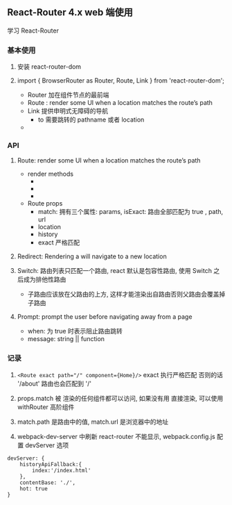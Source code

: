 ## React-Router 4.x web 端使用
	
学习 React-Router

### 基本使用

1. 安装 react-router-dom

2. import { BrowserRouter as Router, Route, Link } from 'react-router-dom';
	- Router 加在组件节点的最前端
	- Route : render some UI when a location matches the route’s path
	- Link 提供申明式无障碍的导航
		- to 需要跳转的 pathname 或者 location
	- 

### API

1. Route: render some UI when a location matches the route’s path
	- render methods
		- <Route component>
		- <Route render>
		- <Route children>
	- Route props
		- match: 拥有三个属性: params, isExact: 路由全部匹配为 true , path, url
		- location
		- history
		- exact 严格匹配

2. Redirect: Rendering a <Redirect> will navigate to a new location
	
3. Switch: 路由列表只匹配一个路由, react 默认是包容性路由, 使用 Switch 之后成为排他性路由
	- 子路由应该放在父路由的上方, 这样才能渲染出自路由否则父路由会覆盖掉子路由

4. Prompt: prompt the user before navigating away from a page
	- when: 为 true 时表示阻止路由跳转
	- message: string || function 


### 记录

1. `<Route exact path="/" component={Home}/>` exact 执行严格匹配 否则的话 '/about' 路由也会匹配到 '/' 

2. props.match 被 <Route> 渲染的任何组件都可以访问, 如果没有用 <Route> 直接渲染, 可以使用 withRouter 高阶组件

3. match.path 是路由中的值, match.url 是浏览器中的地址

4. webpack-dev-server 中刷新 react-router 不能显示, webpack.config.js 配置 devServer 选项
```
devServer: {
	historyApiFallback:{
        index:'/index.html'
    },
	contentBase: './',
	hot: true	
}
```
	
